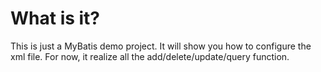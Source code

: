 # What is it?

This is just a MyBatis demo project.
It will show you how to configure the xml file.
For now, it realize all the add/delete/update/query function.